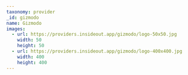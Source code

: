 ```yaml
---
taxonomy: provider
_id: gizmodo
name: Gizmodo
images:
  - url: https://providers.insideout.app/gizmodo/logo-50x50.jpg
    width: 50
    height: 50
  - url: https://providers.insideout.app/gizmodo/logo-400x400.jpg
    width: 400
    height: 400
---
```

